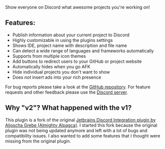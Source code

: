 Show everyone on Discord what awesome projects you're working on!

## Features:
- Publish information about your current project to Discord
- Highly customizable in using the plugins settings
- Shows IDE, project name with description and file name
- Can detect a wide range of languages and frameworks automatically
- Supports from multiple icon themes
- Add buttons to redirect users to your GitHub or project website
- Automatically hides when you go AFK
- Hide individual projects you don't want to show
- Does *not* insert ads into your rich presence

For bug reports please take a look at the [GitHub repository](https://github.com/Azn9/JetBrains-Discord-Integration).
For feature requests and other feedback please use the [Discord server](https://discord.gg/mEDvg6sYp2). 

## Why "v2"? What happened with the v1?
This plugin is a fork of the original [Jetbrains Discord Integration plugin by Aljoscha Grebe (Almighty Alpagca)](https://plugins.jetbrains.com/plugin/10233-discord-integration). I started this fork because the original plugin was not being updated anymore and left with a lot of bugs and compatibility issues. I also wanted to add some features that I thought were missing from the original plugin.
